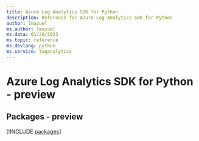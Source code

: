 ```yaml
---
title: Azure Log Analytics SDK for Python
description: Reference for Azure Log Analytics SDK for Python
author: lmazuel
ms.author: lmazuel
ms.data: 01/20/2023
ms.topic: reference
ms.devlang: python
ms.service: loganalytics
---
```

# Azure Log Analytics SDK for Python - preview
## Packages - preview
[!INCLUDE [packages](log-analytics-index.md)]